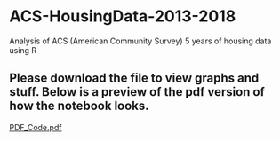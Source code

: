 # ACS-HousingData-2013-2018
Analysis of ACS (American Community Survey) 5 years of housing data using R

## Please download the file to view graphs and stuff. Below is a preview of the pdf version of how the notebook looks.

[PDF_Code.pdf](https://github.com/preraktrivedi7/ACS-HousingData-2013-2018/files/5751393/PDF_Code.pdf)
